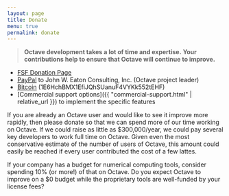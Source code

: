```yaml
---
layout: page
title: Donate
menu: true
permalink: donate
---
```


> **Octave development takes a lot of time and expertise.**
> **Your contributions help to ensure that Octave will continue to improve.**

- [FSF Donation Page](https://crm.fsf.org/civicrm/contribute/transact?reset=1&id=10)
- [PayPal](https://www.paypal.com/cgi-bin/webscr?cmd=_s-xclick&hosted_button_id=UYHVW7R596RZ8)
  to John W. Eaton Consulting, Inc. (Octave project leader)
- [Bitcoin](bitcoin:1E6HchBMX1EfiJQhSUanuF4VYKk552tEHF)
  (1E6HchBMX1EfiJQhSUanuF4VYKk552tEHF)
- [Commercial support options]({{ "commercial-support.html" | relative_url }})
  to implement the specific features

If you are already an Octave user and would like to see it improve more rapidly,
then please donate so that we can spend more of our time working on Octave.
If we could raise as little as $300,000/year,
we could pay several key developers to work full time on Octave.
Given even the most conservative estimate of the number of users of Octave,
this amount could easily be reached if every user contributed the cost of
a few lattes.

If your company has a budget for numerical computing tools,
consider spending 10% (or more!) of that on Octave.
Do you expect Octave to improve on a $0 budget
while the proprietary tools are well-funded by your license fees?
